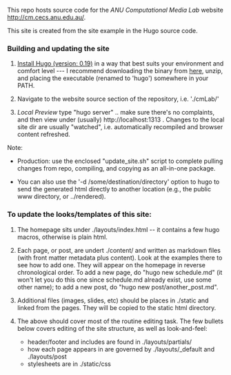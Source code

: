 


This repo hosts source code for the *ANU Computational Media Lab* website http://cm.cecs.anu.edu.au/.

This site is created from the site example in the Hugo source code.

### Building and updating the site

1. [Install Hugo (version: 0.19)](http://gohugo.io/overview/installing) in a way that best suits your environment and comfort level --- I recommend downloading the binary from [here](https://github.com/spf13/hugo/releases), unzip, and placing the executable (renamed to 'hugo') somewhere in your PATH.

2. Navigate to the website source section of the repository, i.e. './cmLab/'

3. *Local Preview* type "hugo server" .. make sure there's no complaints, and then view under (usually) http://localhost:1313 . Changes to the local site dir are usually "watched", i.e. automatically recompiled and browser content refreshed.

Note:

* Production: use the enclosed "update_site.sh" script to complete pulling changes from repo, compiling, and copying as an all-in-one package.

* You can also use the '-d /some/destination/directory' option to hugo to send the generated html directly to another location (e.g., the public www directory, or ../rendered).


### To update the looks/templates of this site:

1. The homepage sits under ./layouts/index.html -- it contains a few hugo macros, otherwise is plain html.

2. Each page, or post, are undert ./content/ and written as markdown files (with front matter metadata plus content). Look at the examples there to see how to add one. They will appear on the homepage in reverse chronological order. To add a new page, do "hugo new schedule.md" (it won't let you do this one since schedule.md already exist, use some other name); to add a new post, do "hugo new post/another_post.md".

3. Additional files (images, slides, etc) should be places in ./static and linked from the pages. They will be copied to the static html directory.

4. The above should cover most of the routine editing task. The few bullets below covers editing of the site structure, as well as look-and-feel:
	* header/footer and includes are found in ./layouts/partials/
	* how each page appears in are governed by ./layouts/_default and ./layouts/post
	* stylesheets are in ./static/css
